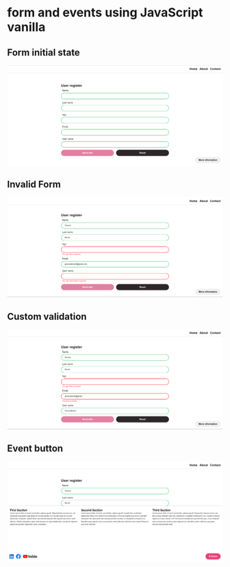 # form and events using JavaScript vanilla

## Form initial state
![initial](/src/assets/images/initial.png)

## Invalid Form
![invalid](/src/assets/images/invalid-form.png)

## Custom validation
![custom-validation](/src/assets/images/custom-validation.png)

## Event button
![event](/src/assets/images/event.png)